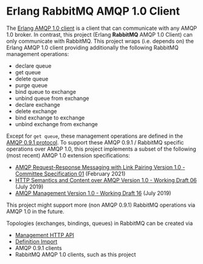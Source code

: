 # Erlang RabbitMQ AMQP 1.0 Client

The [Erlang AMQP 1.0 client](../amqp10_client/) is a client that can communicate with any AMQP 1.0 broker.
In contrast, this project (Erlang **RabbitMQ** AMQP 1.0 Client) can only communicate with RabbitMQ.
This project wraps (i.e. depends on) the Erlang AMQP 1.0 client providing additionally the following RabbitMQ management operations:
* declare queue
* get queue
* delete queue
* purge queue
* bind queue to exchange
* unbind queue from exchange
* declare exchange
* delete exchange
* bind exchange to exchange
* unbind exchange from exchange

Except for `get queue`, these management operations are defined in the [AMQP 0.9.1 protocol](https://www.rabbitmq.com/amqp-0-9-1-reference.html).
To support these AMQP 0.9.1 / RabbitMQ specific operations over AMQP 1.0, this project implements a subset of the following (most recent) AMQP 1.0 extension specifications:
* [AMQP Request-Response Messaging with Link Pairing Version 1.0 - Committee Specification 01](https://docs.oasis-open.org/amqp/linkpair/v1.0/cs01/linkpair-v1.0-cs01.html) (February 2021)
* [HTTP Semantics and Content over AMQP Version 1.0 - Working Draft 06](https://groups.oasis-open.org/higherlogic/ws/public/document?document_id=65571) (July 2019)
* [AMQP Management Version 1.0 - Working Draft 16](https://groups.oasis-open.org/higherlogic/ws/public/document?document_id=65575) (July 2019)

This project might support more (non AMQP 0.9.1) RabbitMQ operations via AMQP 1.0 in the future.

Topologies (exchanges, bindings, queues) in RabbitMQ can be created via
* [Management HTTP API](https://www.rabbitmq.com/docs/management#http-api)
* [Definition Import](https://www.rabbitmq.com/docs/definitions#import)
* AMQP 0.9.1 clients
* RabbitMQ AMQP 1.0 clients, such as this project
